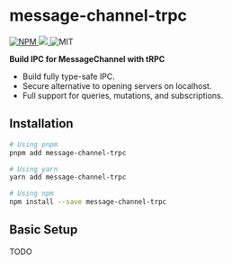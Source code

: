 # message-channel-trpc

<p>
  <a href="https://www.npmjs.com/package/message-channel-trpc">
    <img alt="NPM" src="https://img.shields.io/npm/v/message-channel-trpc"/>
  </a>
  <a href="https://codecov.io/gh/tychenjiajun/message-channel-trpc"> 
  <img src="https://codecov.io/gh/tychenjiajun/message-channel-trpc/branch/main/graph/badge.svg?token=DU33O0D9LZ"/> 
  </a>
  <span>
    <img alt="MIT" src="https://img.shields.io/npm/l/message-channel-trpc"/>
  </span>
</p>

<p></p>

**Build IPC for MessageChannel with tRPC**

- Build fully type-safe IPC.
- Secure alternative to opening servers on localhost.
- Full support for queries, mutations, and subscriptions.

## Installation

```sh
# Using pnpm
pnpm add message-channel-trpc

# Using yarn
yarn add message-channel-trpc

# Using npm
npm install --save message-channel-trpc
```

## Basic Setup

TODO

